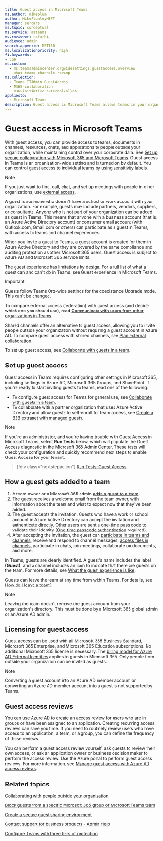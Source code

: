 ```yaml
---
title: Guest access in Microsoft Teams
ms.author: mikeplum
author: MikePlumleyMSFT
manager: serdars
ms.topic: conceptual
ms.service: msteams
ms.reviewer: rafarhi
audience: admin
search.appverid: MET150
ms.localizationpriority: high
f1.keywords:
- CSH
ms.custom: 
  - ms.teamsadmincenter.orgwidesettings.guestaccess.overview
  - chat-teams-channels-revamp
ms.collection: 
  - Teams_ITAdmin_GuestAccess
  - M365-collaboration
  - m365initiative-externalcollab
appliesto: 
  - Microsoft Teams
description: Guest access in Microsoft Teams allows teams in your organization to collaborate with people outside your organization by granting them access to teams and channels.
---
```


# Guest access in Microsoft Teams

With guest access, you can provide access to teams, documents in channels, resources, chats, and applications to people outside your organization, while maintaining control over your corporate data. See [Set up secure collaboration with Microsoft 365 and Microsoft Teams](/microsoft-365/solutions/setup-secure-collaboration-with-teams). Guest access in Teams is an organization-wide setting and is turned on by default. You can control guest access to individual teams by using [sensitivity labels](/microsoft-365/compliance/sensitivity-labels-teams-groups-sites).

> [!NOTE]
> If you just want to find, call, chat, and set up meetings with people in other organizations, use [external access](manage-external-access.md).

A guest is someone who doesn't have a school or work account with your organization. For example, guests may include partners, vendors, suppliers, or consultants. Anyone who is not part of your organization can be added as guest in Teams. This means that anyone with a business account (that is, an Azure Active Directory account) or consumer email account (with Outlook.com, Gmail.com or others) can participate as a guest in Teams, with access to teams and channel experiences.

When you invite a guest to Teams, a guest account is created for them in Azure Active Directory and they are covered by the same compliance and auditing protection as other Microsoft 365 users. Guest access is subject to Azure AD and Microsoft 365 service limits.

The guest experience has limitations by design. For a full list of what a guest can and can't do in Teams, see [Guest experience in Microsoft Teams](guest-experience.md).

> [!IMPORTANT]
> Guests follow Teams Org-wide settings for the coexistence Upgrade mode. This can't be changed.

To compare external access (federation) with guest access (and decide which one you should use), read [Communicate with users from other organizations in Teams](communicate-with-users-from-other-organizations.md).

Shared channels offer an alternative to guest access, allowing you to invite people outside your organization without requiring a guest account in Azure AD. To compare guest access with shared channels, see [Plan external collaboration](/microsoft-365/solutions/plan-external-collaboration).

To set up guest access, see [Collaborate with guests in a team](/microsoft-365/solutions/collaborate-as-team). 

## Set up guest access

Guest access in Teams requires configuring other settings in Microsoft 365, including settings in Azure AD, Microsoft 365 Groups, and SharePoint. If you're ready to start inviting guests to teams, read one of the following:

- To configure guest access for Teams for general use, see [Collaborate with guests in a team](/microsoft-365/solutions/collaborate-as-team).
- To collaborate with a partner organization that uses Azure Active Directory and allow guests to self-enroll for team access, see [Create a B2B extranet with managed guests](/microsoft-365/solutions/b2b-extranet).

> [!NOTE]
> If you're an administrator, and you're having trouble with Guest Access in Microsoft Teams, select **Run Tests** below, which will populate the Guest Access diagnostic in the Microsoft 365 Admin Center. These tests will check your configuration and quickly recommend next steps to enable Guest Access for your tenant.
>> [!div class="nextstepaction"]
>> [Run Tests: Guest Access](https://aka.ms/TeamsGuestAccessDiagDMC)

## How a guest gets added to a team

1. A team owner or a Microsoft 365 admin [adds a guest to a team](https://support.office.com/article/add-guests-to-a-team-fccb4fa6-f864-4508-bdde-256e7384a14f).
2. The guest receives a welcome email from the team owner, with information about the team and what to expect now that they've been added.
3. The guest accepts the invitation.
  Guests who have a work or school account in Azure Active Directory can accept the invitation and authenticate directly. Other users are sent a one-time pass code to validate their identity ([One-time passcode authentication](/azure/active-directory/external-identities/one-time-passcode) required).
4. After accepting the invitation, the guest can [participate in teams and channels](https://support.office.com/article/df38ae23-8f85-46d3-b071-cb11b9de5499), receive and respond to channel messages, [access files in channels](https://support.office.com/article/access-files-in-channels-c593c78a-27c4-4661-a598-682baa30ca7e), participate in chats, join meetings, collaborate on documents, and more. 

In Teams, guests are clearly identified. A guest's name includes the label **(Guest)**, and a channel includes an icon to indicate that there are guests on the team. For more details, see [What the guest experience is like](guest-experience.md).
  
Guests can leave the team at any time from within Teams. For details, see  [How do I leave a team?](https://support.office.com/article/leave-a-team-e481005d-3ec6-4694-b300-375472ba4076)

> [!NOTE]
> Leaving the team doesn't remove the guest account from your organization's directory. This must be done by a Microsoft 365 global admin or an Azure AD admin.

## Licensing for guest access

Guest access can be used with all Microsoft 365 Business Standard, Microsoft 365 Enterprise, and Microsoft 365 Education subscriptions. No additional Microsoft 365 license is necessary. The [billing model for Azure AD External Identities](/azure/active-directory/b2b/licensing-guidance) applies to guests in Microsoft 365. Only people from outside your organization can be invited as guests.

> [!NOTE]
> Converting a guest account into an Azure AD member account or converting an Azure AD member account into a guest is not supported by Teams.

## Guest access reviews

You can use Azure AD to create an access review for users who are in groups or have been assigned to an application. Creating recurring access reviews can save you time. If you need to routinely review users who have access to an application, a team, or a group, you can define the frequency of those reviews. 

You can perform a guest access review yourself, ask guests to review their own access, or ask an application owner or business decision maker to perform the access review. Use the Azure portal to perform guest access reviews. For more information, see [Manage guest access with Azure AD access reviews](/azure/active-directory/governance/manage-guest-access-with-access-reviews).

## Related topics

[Collaborating with people outside your organization](/microsoft-365/solutions/collaborate-with-people-outside-your-organization)

[Block guests from a specific Microsoft 365 group or Microsoft Teams team](/microsoft-365/solutions/per-group-guest-access)

[Create a secure guest sharing environment](/microsoft-365/solutions/create-secure-guest-sharing-environment)

[Contact support for business products - Admin Help](/microsoft-365/admin/contact-support-for-business-products)

[Configure Teams with three tiers of protection](/microsoft-365/solutions/configure-teams-three-tiers-protection)
